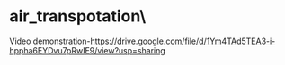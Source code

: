 # air_transpotation\

Video demonstration-https://drive.google.com/file/d/1Ym4TAd5TEA3-i-hppha6EYDvu7pRwIE9/view?usp=sharing
